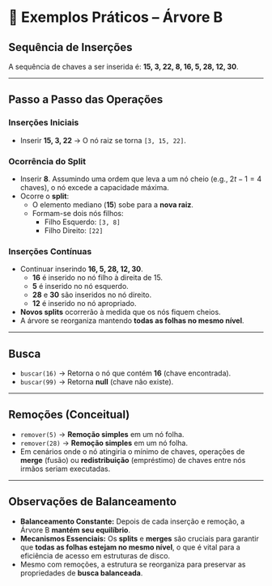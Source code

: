 # 📝 Exemplos Práticos – Árvore B

## Sequência de Inserções

A sequência de chaves a ser inserida é: **15, 3, 22, 8, 16, 5, 28, 12, 30**.

---

## Passo a Passo das Operações

### Inserções Iniciais

- Inserir **15, 3, 22** → O nó raiz se torna `[3, 15, 22]`.

### Ocorrência do Split

- Inserir **8**. Assumindo uma ordem que leva a um nó cheio (e.g., $2t-1=4$ chaves), o nó excede a capacidade máxima.
- Ocorre o **split**:
  - O elemento mediano (**15**) sobe para a **nova raiz**.
  - Formam-se dois nós filhos:
    - Filho Esquerdo: `[3, 8]`
    - Filho Direito: `[22]`

### Inserções Contínuas

- Continuar inserindo **16, 5, 28, 12, 30**.
  - **16** é inserido no nó filho à direita de 15.
  - **5** é inserido no nó esquerdo.
  - **28** e **30** são inseridos no nó direito.
  - **12** é inserido no nó apropriado.
- **Novos splits** ocorrerão à medida que os nós fiquem cheios.
- A árvore se reorganiza mantendo **todas as folhas no mesmo nível**.

---

## Busca

- `buscar(16)` → Retorna o nó que contém **16** (chave encontrada).
- `buscar(99)` → Retorna **null** (chave não existe).

---

## Remoções (Conceitual)

- `remover(5)` → **Remoção simples** em um nó folha.
- `remover(28)` → **Remoção simples** em um nó folha.
- Em cenários onde o nó atingiria o mínimo de chaves, operações de **merge** (fusão) ou **redistribuição** (empréstimo) de chaves entre nós irmãos seriam executadas.

---

## Observações de Balanceamento

- **Balanceamento Constante:** Depois de cada inserção e remoção, a Árvore B **mantém seu equilíbrio**.
- **Mecanismos Essenciais:** Os **splits** e **merges** são cruciais para garantir que **todas as folhas estejam no mesmo nível**, o que é vital para a eficiência de acesso em estruturas de disco.
- Mesmo com remoções, a estrutura se reorganiza para preservar as propriedades de **busca balanceada**.
